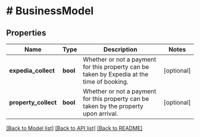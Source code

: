 # # BusinessModel

## Properties

Name | Type | Description | Notes
------------ | ------------- | ------------- | -------------
**expedia_collect** | **bool** | Whether or not a payment for this property can be taken by Expedia at the time of booking. | [optional]
**property_collect** | **bool** | Whether or not a payment for this property can be taken by the property upon arrival. | [optional]

[[Back to Model list]](../../README.md#models) [[Back to API list]](../../README.md#endpoints) [[Back to README]](../../README.md)
